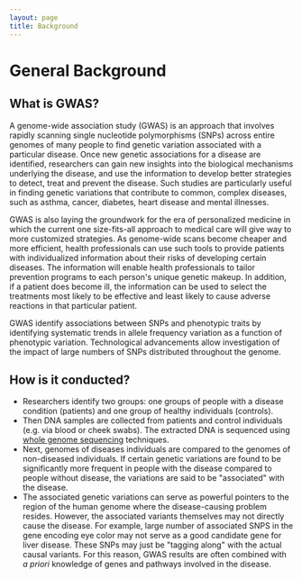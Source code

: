 ```yaml
---
layout: page
title: Background
---
```


General Background
===================

## What is GWAS?

A genome-wide association study (GWAS) is an approach that involves rapidly scanning single nucleotide polymorphisms (SNPs) across entire genomes of many people to find genetic variation associated with a particular disease. Once new genetic associations for a disease are identified, researchers can gain new insights into the biological mechanisms underlying the disease, and use the information to develop better strategies to detect, treat and prevent the disease. Such studies are particularly useful in finding genetic variations that contribute to common, complex diseases, such as asthma, cancer, diabetes, heart disease and mental illnesses.

GWAS is also laying the groundwork for the era of personalized medicine in which the current one size-fits-all approach to medical care will give way to more customized strategies. As genome-wide scans become cheaper and more efficient, health professionals can use such tools to provide patients with individualized information about their risks of developing certain diseases. The information will enable health professionals to tailor prevention programs to each person's unique genetic makeup. In addition, if a patient does become ill, the information can be used to select the treatments most likely to be effective and least likely to cause adverse reactions in that particular patient.

GWAS identify associations between SNPs and phenotypic traits by identifying systematic trends in allele frequency variation as a function of phenotypic variation. Technological advancements allow investigation of the impact of large numbers of SNPs distributed throughout the genome.


## How is it conducted?

* Researchers identify two groups: one groups of people with a disease condition (patients) and one group of healthy individuals (controls).
* Then DNA samples are collected from patients and control individuals (e.g. via blood or cheek swabs). The extracted DNA is sequenced using [whole genome sequencing](https://en.wikipedia.org/wiki/Whole_genome_sequencing) techniques.
* Next, genomes of diseases individuals are compared to the genomes of non-diseased individuals. If certain genetic variations are found to be significantly more frequent in people with the disease compared to people without disease, the variations are said to be "associated" with the disease.
* The associated genetic variations can serve as powerful pointers to the region of the human genome where the disease-causing problem resides. However, the associated variants themselves may not directly cause the disease. For example, large number of associated SNPS in the gene encoding eye color may not serve as a good candidate gene for liver disease. These SNPs may just be "tagging along" with the actual causal variants. For this reason, GWAS results are often combined with *a priori* knowledge of genes and pathways involved in the disease.
